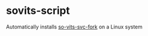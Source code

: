 # sovits-script
Automatically installs [so-vits-svc-fork](https://github.com/voicepaw/so-vits-svc-fork) on a Linux system
